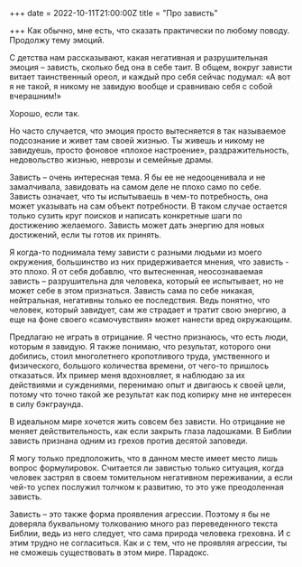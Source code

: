 +++
date = 2022-10-11T21:00:00Z
title = "Про зависть"

+++
Как обычно, мне есть, что сказать практически по любому поводу. Продолжу тему эмоций.

С детства нам рассказывают, какая негативная и разрушительная эмоция – зависть, сколько бед она в себе таит. В общем, вокруг зависти витает таинственный ореол, и каждый про себя сейчас подумал: «А вот я не такой, я никому не завидую вообще и сравниваю себя с собой вчерашним!»

Хорошо, если так.

Но часто случается, что эмоция просто вытесняется в так называемое подсознание и живет там своей жизнью. Ты живешь и никому не завидуешь, просто фоновое «плохое настроение», раздражительность, недовольство жизнью, неврозы и семейные драмы.

Зависть – очень интересная тема. Я бы ее не недооценивала и не замалчивала, завидовать на самом деле не плохо само по себе. Зависть означает, что ты испытываешь в чем-то потребность, она может указывать на сам объект потребности. В таком случае остается только сузить круг поисков и написать конкретные шаги по достижению желаемого. Зависть может дать энергию для новых достижений, если ты готов их принять.

Я когда-то поднимала тему зависти с разными людьми из моего окружения, большинство из них придерживается мнения, что зависть - это плохо. Я от себя добавлю, что вытесненная, неосознаваемая зависть – разрушительна для человека, который ее испытывает, но не может себе в этом признаться. Зависть сама по себе никакая, нейтральная, негативны только ее последствия. Ведь понятно, что человек, который завидует, сам же страдает и тратит свою энергию, а еще на фоне своего «самочувствия» может нанести вред окружающим.

Предлагаю не играть в отрицание. Я честно признаюсь, что есть люди, которым я завидую. Я также понимаю, что результат, которого они добились, стоил многолетнего кропотливого труда, умственного и физического, большого количества времени, от чего-то пришлось отказаться. Их пример меня вдохновляет, я наблюдаю за их действиями и суждениями, перенимаю опыт и двигаюсь к своей цели, потому что точно такой же результат как под копирку мне не интересен в силу бэкграунда.

В идеальном мире хочется жить совсем без зависти. Но отрицание не меняет действительность, как если закрыть глаза ладошками. В Библии зависть признана одним из грехов против десятой заповеди.

Я могу только предположить, что в данном месте имеет место лишь вопрос формулировок. Считается ли завистью только ситуация, когда человек застрял в своем томительном негативном переживании, а если чей-то успех послужил толчком к развитию, то это уже преодоленная зависть.

Зависть – это также форма проявления агрессии. Поэтому я бы не доверяла буквальному толкованию много раз переведенного текста Библии, ведь из него следует, что сама природа человека греховна. И с этим трудно не согласиться. Как и с тем, что не проявляя агрессии, ты не сможешь существовать в этом мире. Парадокс.